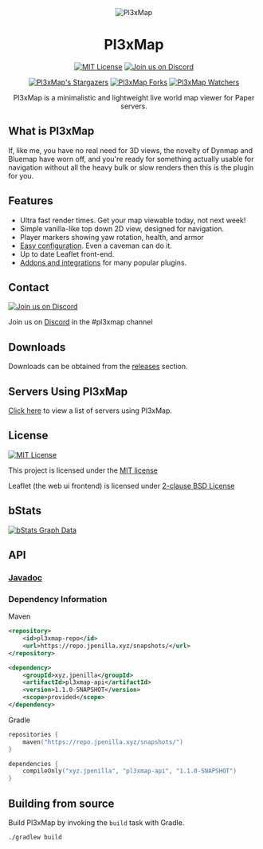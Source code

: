 <div align="center">
<img src="https://raw.githubusercontent.com/jpenilla/Pl3xMap/master/plugin/src/main/resources/web/images/og.png" alt="Pl3xMap">

# Pl3xMap

[![MIT License](https://img.shields.io/github/license/jpenilla/Pl3xMap?&logo=github)](License)
[![Join us on Discord](https://img.shields.io/discord/838127837667131433.svg?label=&logo=discord&logoColor=ffffff&color=7389D8&labelColor=6A7EC2)](https://discord.gg/B8WpDPXeBh)

[![Pl3xMap's Stargazers](https://img.shields.io/github/stars/jpenilla/Pl3xMap?label=stars&logo=github)](https://github.com/jpenilla/Pl3xMap/stargazers)
[![Pl3xMap Forks](https://img.shields.io/github/forks/jpenilla/Pl3xMap?label=forks&logo=github)](https://github.com/jpenilla/Pl3xMap/network/members)
[![Pl3xMap Watchers](https://img.shields.io/github/watchers/jpenilla/Pl3xMap?label=watchers&logo=github)](https://github.com/jpenilla/Pl3xMap/watchers)

Pl3xMap is a minimalistic and lightweight live world map viewer for Paper servers.

</div>

## What is Pl3xMap

If, like me, you have no real need for 3D views, the novelty of Dynmap and Bluemap have worn off, and you're ready for something actually usable for navigation without all the heavy bulk or slow renders then this is the plugin for you.

## Features

* Ultra fast render times. Get your map viewable today, not next week!
* Simple vanilla-like top down 2D view, designed for navigation.
* Player markers showing yaw rotation, health, and armor
* [Easy configuration](https://github.com/jpenilla/Pl3xMap/wiki/Default-config.yml). Even a caveman can do it.
* Up to date Leaflet front-end.
* [Addons and integrations](ADDONS_INTEGRATIONS.md) for many popular plugins.

## Contact
[![Join us on Discord](https://img.shields.io/discord/838127837667131433.svg?label=&logo=discord&logoColor=ffffff&color=7389D8&labelColor=6A7EC2)](https://discord.gg/B8WpDPXeBh)

Join us on [Discord](https://discord.gg/B8WpDPXeBh) in the #pl3xmap channel

## Downloads
Downloads can be obtained from the [releases](https://github.com/jpenilla/Pl3xMap/releases) section.

## Servers Using Pl3xMap

[Click here](SERVERS.md) to view a list of servers using Pl3xMap.

## License
[![MIT License](https://img.shields.io/github/license/jpenilla/Pl3xMap?&logo=github)](LICENSE)

This project is licensed under the [MIT license](https://github.com/jpenilla/Pl3xMap/blob/master/LICENSE)

Leaflet (the web ui frontend) is licensed under [2-clause BSD License](https://github.com/Leaflet/Leaflet/blob/master/LICENSE)

## bStats

[![bStats Graph Data](https://bstats.org/signatures/bukkit/Pl3xMap.svg)](https://bstats.org/plugin/bukkit/Pl3xMap/10133)

## API

### [Javadoc](https://javadoc.pl3x.net/pl3xmap/)

### Dependency Information
Maven
```xml
<repository>
    <id>pl3xmap-repo</id>
    <url>https://repo.jpenilla.xyz/snapshots/</url>
</repository>
```
```xml
<dependency>
    <groupId>xyz.jpenilla</groupId>
    <artifactId>pl3xmap-api</artifactId>
    <version>1.1.0-SNAPSHOT</version>
    <scope>provided</scope>
</dependency>
```

Gradle
```kotlin
repositories {
    maven("https://repo.jpenilla.xyz/snapshots/")
}
```
```kotlin
dependencies {
    compileOnly("xyz.jpenilla", "pl3xmap-api", "1.1.0-SNAPSHOT")
}
```

## Building from source

Build Pl3xMap by invoking the `build` task with Gradle.

```
./gradlew build
```
